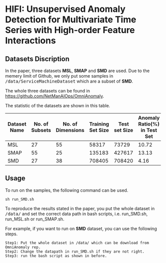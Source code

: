 # HIFI: Unsupervised Anomaly Detection for Multivariate Time Series with High-order Feature Interactions

## Datasets Discription
In the paper, three datasets **MSL**, **SMAP** and **SMD** are used. Due to the memery limit of Github, we only put some samples in <kbd>/data/ServiceMachineDataset</kbd> which are a subset of **SMD**.  

The whole three datasets can be found in https://github.com/NetManAIOps/OmniAnomaly.

The statistic of the datasets are shown in this table.

|Dataset Name|No. of Subsets|No. of Dimensions|Training Set Size|Test set Size|Anomaly Ratio(%) in Test Set|
|----|----|----|----|----|----|
|MSL|27|55|58317|73729|10.72|
|SMAP|55|25|135183|427617|13.13|
|SMD|27|38|708405|708420|4.16|

## Usage
To run on the samples, the following command can be used.

```
sh run_SMD.sh
```

To reproduce the results stated in the paper, you put the whole dataset in <kbd>/data/</kbd> and set the correct data path in bash scripts, i.e. run_SMD.sh, run_MSL.sh or run_SMAP.sh. 

For example, if you want to run on **SMD** dataset, you can use the following steps.

```
Step1: Put the whole dataset in /data/ which can be download from OmniAnomaly rep.
Step2: Change the datapath in run_SMD.sh if they are not right.
Step3: run the bash script as shown in before.
```
